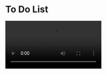 # To Do List

![Output sample](https://github.com/mahmutoz/php-to-do-list/blob/main/to-do-list.mp4)

